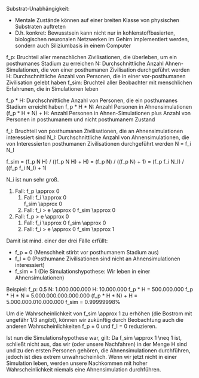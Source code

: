 Substrat-Unabhängigkeit:
- Mentale Zustände können auf einer breiten Klasse von physischen Substraten auftreten
- D.h. konkret: Bewusstsein kann nicht nur in kohlenstoffbasierten, biologischen neuronalen Netzwerken im Gehirn implementiert werden, sondern auch Siliziumbasis in einem Computer

f_p: Bruchteil aller menschlichen Zivilisationen, die überleben, um ein posthumanes Stadium zu erreichen
N: Durchschnittliche Anzahl Ahnen-Simulationen, die von einer posthumanen Zivilisation durchgeführt werden
H: Durchschnittliche Anzahl von Personen, die in einer vor-posthumanen Zivilisation gelebt haben
f_sim: Bruchteil aller Beobachter mit menschlichen Erfahrunen, die in Simulationen leben

f_p * H: Durchschnittliche Anzahl von Personen, die ein posthumanes Stadium erreicht haben
f_p * H * N: Anzahl Personen in Ahnensimulationen
(f_p * H * N) + H: Anzahl Personen in Ahnen-Simulationen plus Anzahl von Personen in posthumanem und nicht posthumanem Zustand

f_i: Bruchteil von posthumanen Zivilisationen, die an Ahnensimulationen interessiert sind
N_I: Durchschnittliche Anzahl von Ahnensimulationen, die von Interessierten posthumanen Zivilisationen durchgeführt werden
N = f_i N_I

f_sim = (f_p N H) / ((f_p N H) + H) = (f_p N) / ((f_p N) + 1) = (f_p f_i N_I) / ((f_p f_i N_I) + 1)

N_i ist nun sehr groß.

1. Fall: f_p \approx 0
	1. Fall: f_i \approx 0   	
        f_sim \approx 0
	2. Fall: f_i > e \approx 0
    	f_sim \approx 0
2. Fall: f_p > e \approx 0
	1. Fall: f_i \approx 0
        f_sim \approx 0
	2. Fall: f_i > e \approx 0
    	f_sim \approx 1

Damit ist mind. einer der drei Fälle erfüllt:
- f_p = 0 (Menschheit stirbt vor posthumanem Stadium aus)
- f_I = 0 (Posthumane Zivilisationen sind nicht an Ahnensimulationen interessiert)
- f_sim = 1 (Die Simulationshypothese: Wir leben in einer Ahnensimulationen)

Beispiel:
f_p: 0.5
N: 1.000.000.000
H: 10.000.000
f_p * H = 500.000.000
f_p * H * N = 5.000.000.000.000.000
(f_p * H * N) + H = 5.000.000.010.000.000
f_sim = 0.99999998%

Um die Wahrscheinlichkeit von f_sim \approx 1 zu erhöhen (die Bostrom mit ungefähr 1/3 angibt), können wir zukünftig durch Beobachtung auch die anderen Wahrscheinlichkeiten f_p = 0 und f_I = 0 reduzieren.

Ist nun die Simulationshypothese war, gilt:
Da f_sim \approx 1 \neq 1 ist, schließt nicht aus, das wir (oder unsere Nachfahren) in der Menge H sind und zu den ersten Personen gehören, die Ahnensimulationen durchführen, jedoch ist dies extrem unwahrscheinlich.
Wenn wir jetzt nicht in einer Simulation leben, werden unsere Nachkommen mit hoher Wahrscheinlichkeit niemals eine Ahnensimulation durchführen.
